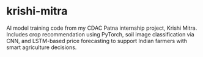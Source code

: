# krishi-mitra
AI model training code from my CDAC Patna internship project, Krishi Mitra. Includes crop recommendation using PyTorch, soil image classification via CNN, and LSTM-based price forecasting to support Indian farmers with smart agriculture decisions.
